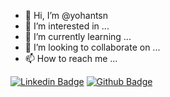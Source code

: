 - 👋 Hi, I’m @yohantsn
- 👀 I’m interested in ...
- 🌱 I’m currently learning ...
- 💞️ I’m looking to collaborate on ...
- 📫 How to reach me ...


[![Linkedin Badge](https://img.shields.io/badge/-LinkedIn-blue?style=flat-square&logo=Linkedin&logoColor=white&link=https://www.linkedin.com/in/yohansampaio/)](https://www.linkedin.com/in/yohansampaio/) 
[![Github Badge](https://img.shields.io/badge/-Github-000?style=flat-square&logo=Github&logoColor=white&link=https://github.com/deividwillyan)](https://github.com/yohantsn) 

<!---
yohantsn/yohantsn is a ✨ special ✨ repository because its `README.md` (this file) appears on your GitHub profile.
You can click the Preview link to take a look at your changes.

--->
